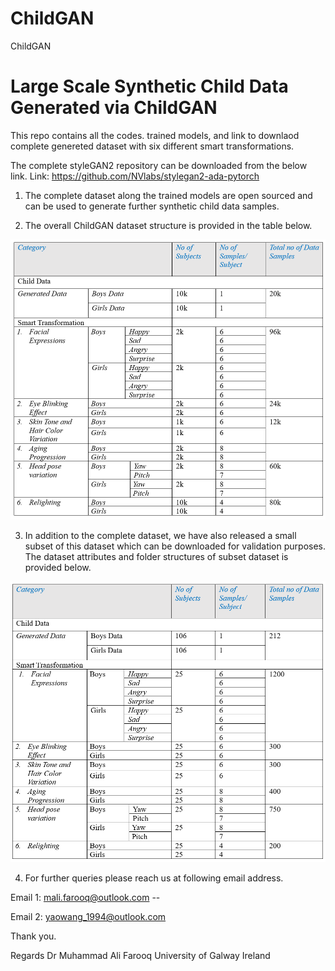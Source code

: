 # ChildGAN
ChildGAN

# Large Scale Synthetic Child Data Generated via ChildGAN

This repo contains all the codes. trained models, and link to downlaod complete genereted dataset with six different smart transformations.

The complete styleGAN2 repository can be downloaded from the below link.
Link: https://github.com/NVlabs/stylegan2-ada-pytorch

1.	The complete dataset along the trained models are open sourced and can be used to generate further synthetic child data samples.

2.	The overall ChildGAN dataset structure is provided in the table below.

![](images/1.PNG)

3. In addition to the complete dataset, we have also released a small subset of this dataset which can be downloaded for validation purposes. The dataset attributes and folder structures of subset dataset is provided below. 

![](images/2.PNG)

4.	For further queries please reach us at following email address.


Email 1: mali.farooq@outlook.com --

Email 2: yaowang_1994@outlook.com

Thank you.

Regards
Dr Muhammad Ali Farooq
University of Galway
Ireland 

